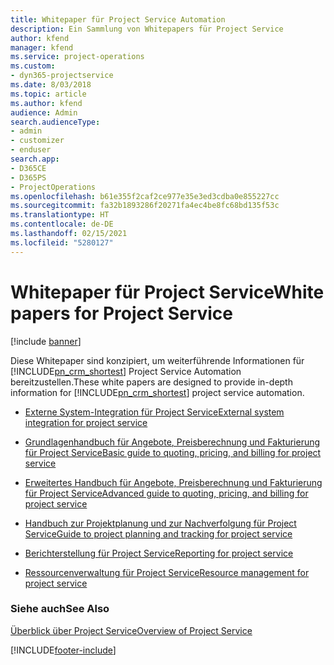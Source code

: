 ```yaml
---
title: Whitepaper für Project Service Automation
description: Ein Sammlung von Whitepapers für Project Service
author: kfend
manager: kfend
ms.service: project-operations
ms.custom:
- dyn365-projectservice
ms.date: 8/03/2018
ms.topic: article
ms.author: kfend
audience: Admin
search.audienceType:
- admin
- customizer
- enduser
search.app:
- D365CE
- D365PS
- ProjectOperations
ms.openlocfilehash: b61e355f2caf2ce977e35e3ed3cdba0e855227cc
ms.sourcegitcommit: fa32b1893286f20271fa4ec4be8fc68bd135f53c
ms.translationtype: HT
ms.contentlocale: de-DE
ms.lasthandoff: 02/15/2021
ms.locfileid: "5280127"
---
```

# <a name="white-papers-for-project-service"></a><span data-ttu-id="f7582-103">Whitepaper für Project Service</span><span class="sxs-lookup"><span data-stu-id="f7582-103">White papers for Project Service</span></span>

[!include [banner](../includes/psa-now-project-operations.md)]

<span data-ttu-id="f7582-104">Diese Whitepaper sind konzipiert, um weiterführende Informationen für [!INCLUDE[pn_crm_shortest](../includes/pn-crm-shortest.md)] Project Service Automation bereitzustellen.</span><span class="sxs-lookup"><span data-stu-id="f7582-104">These white papers are designed to provide in-depth information for [!INCLUDE[pn_crm_shortest](../includes/pn-crm-shortest.md)] project service automation.</span></span>

-   [<span data-ttu-id="f7582-105">Externe System-Integration für Project Service</span><span class="sxs-lookup"><span data-stu-id="f7582-105">External system integration for project service</span></span>](https://go.microsoft.com/fwlink/?LinkId=825445)

-   [<span data-ttu-id="f7582-106">Grundlagenhandbuch für Angebote, Preisberechnung und Fakturierung für Project Service</span><span class="sxs-lookup"><span data-stu-id="f7582-106">Basic guide to quoting, pricing, and billing for project service</span></span>](https://go.microsoft.com/fwlink/?LinkId=825241)

-   [<span data-ttu-id="f7582-107">Erweitertes Handbuch für Angebote, Preisberechnung und Fakturierung für Project Service</span><span class="sxs-lookup"><span data-stu-id="f7582-107">Advanced guide to quoting, pricing, and billing for project service</span></span>](https://go.microsoft.com/fwlink/?LinkId=825242)

-   [<span data-ttu-id="f7582-108">Handbuch zur Projektplanung und zur Nachverfolgung für Project Service</span><span class="sxs-lookup"><span data-stu-id="f7582-108">Guide to project planning and tracking for project service</span></span>](https://go.microsoft.com/fwlink/?LinkId=825243)

-   [<span data-ttu-id="f7582-109">Berichterstellung für Project Service</span><span class="sxs-lookup"><span data-stu-id="f7582-109">Reporting for project service</span></span>](https://go.microsoft.com/fwlink/?LinkId=825446)

-   [<span data-ttu-id="f7582-110">Ressourcenverwaltung für Project Service</span><span class="sxs-lookup"><span data-stu-id="f7582-110">Resource management for project service</span></span>](https://go.microsoft.com/fwlink/?LinkId=825244)

### <a name="see-also"></a><span data-ttu-id="f7582-111">Siehe auch</span><span class="sxs-lookup"><span data-stu-id="f7582-111">See Also</span></span>
 [<span data-ttu-id="f7582-112">Überblick über Project Service</span><span class="sxs-lookup"><span data-stu-id="f7582-112">Overview of Project Service</span></span>](../psa/overview.md)


[!INCLUDE[footer-include](../includes/footer-banner.md)]